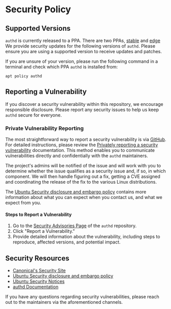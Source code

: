 # Security Policy

## Supported Versions

`authd` is currently released to a PPA. There are two PPAs, [stable](https://launchpad.net/~ubuntu-enterprise-desktop/+archive/ubuntu/authd) and [edge](https://launchpad.net/~ubuntu-enterprise-desktop/+archive/ubuntu/authd-edge)
We provide security updates for the following versions of `authd`. Please ensure you are using a supported version to receive updates and patches.

If you are unsure of your version, please run the following command in a terminal and check which PPA `authd` is installed from:

```shell
apt policy authd
```

## Reporting a Vulnerability

If you discover a security vulnerability within this repository, we encourage responsible disclosure. Please report any security issues to help us keep `authd` secure for everyone.

### Private Vulnerability Reporting

The most straightforward way to report a security vulnerability is via [GitHub](https://github.com/ubuntu/authd/security/advisories/new).
For detailed instructions, please review the [Privately reporting a security vulnerability](https://docs.github.com/en/code-security/security-advisories/guidance-on-reporting-and-writing-information-about-vulnerabilities/privately-reporting-a-security-vulnerability) documentation.
This method enables you to communicate vulnerabilities directly and confidentially with the `authd` maintainers.

The project's admins will be notified of the issue and will work with you to determine whether the issue qualifies as a security issue and, if so, in which component.
We will then handle figuring out a fix, getting a CVE assigned and coordinating the release of the fix to the various Linux distributions.

The [Ubuntu Security disclosure and embargo policy](https://ubuntu.com/security/disclosure-policy) contains more information about what you can expect when you contact us, and what we expect from you.

#### Steps to Report a Vulnerability

1. Go to the [Security Advisories Page](https://github.com/ubuntu/authd/security/advisories) of the `authd` repository.
2. Click "Report a Vulnerability."
3. Provide detailed information about the vulnerability, including steps to reproduce, affected versions, and potential impact.

## Security Resources

- [Canonical's Security Site](https://ubuntu.com/security)
- [Ubuntu Security disclosure and embargo policy](https://ubuntu.com/security/disclosure-policy)
- [Ubuntu Security Notices](https://ubuntu.com/security/notices)
- [authd Documentation](https://github.com/ubuntu/authd/wiki/01---Get-started-with-authd)

If you have any questions regarding security vulnerabilities, please reach out to the maintainers via the aforementioned channels.
